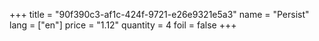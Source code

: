+++
title = "90f390c3-af1c-424f-9721-e26e9321e5a3"
name = "Persist"
lang = ["en"]
price = "1.12"
quantity = 4
foil = false
+++
